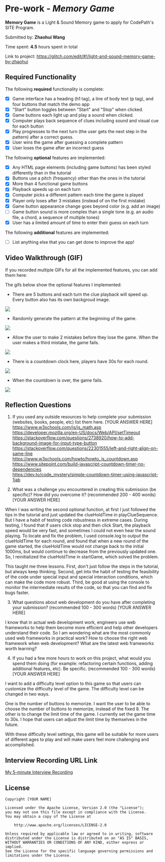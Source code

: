 # Pre-work - *Memory Game*

**Memory Game** is a Light & Sound Memory game to apply for CodePath's SITE Program. 

Submitted by: **Zhaohui Wang**

Time spent: **4.5** hours spent in total

Link to project: <https://glitch.com/edit/#!/light-and-sound-memory-game-by-zhaohui>

## Required Functionality

The following **required** functionality is complete:

* [x] Game interface has a heading (h1 tag), a line of body text (p tag), and four buttons that match the demo app
* [x] "Start" button toggles between "Start" and "Stop" when clicked. 
* [x] Game buttons each light up and play a sound when clicked. 
* [x] Computer plays back sequence of clues including sound and visual cue for each button
* [x] Play progresses to the next turn (the user gets the next step in the pattern) after a correct guess. 
* [x] User wins the game after guessing a complete pattern
* [x] User loses the game after an incorrect guess

The following **optional** features are implemented:

* [x] Any HTML page elements (including game buttons) has been styled differently than in the tutorial
* [x] Buttons use a pitch (frequency) other than the ones in the tutorial
* [x] More than 4 functional game buttons
* [x] Playback speeds up on each turn
* [x] Computer picks a different pattern each time the game is played
* [x] Player only loses after 3 mistakes (instead of on the first mistake)
* [x] Game button appearance change goes beyond color (e.g. add an image)
* [ ] Game button sound is more complex than a single tone (e.g. an audio file, a chord, a sequence of multiple tones)
* [x] User has a limited amount of time to enter their guess on each turn

The following **additional** features are implemented:

- [ ] List anything else that you can get done to improve the app!

## Video Walkthrough (GIF)

If you recorded multiple GIFs for all the implemented features, you can add them here:  

The gifs below show the optional features I implemented:  
* There are 5 buttons and each turn the clue playback will speed up. Every button also has its own backgroud image.   

![](https://i.imgur.com/25tJJ4M.gif)

* Randomly generate the pattern at the beginning of the game.   

![](https://i.imgur.com/0zkfthU.gif)

* Allow the user to make 2 mistakes before they lose the game. When the user makes a third mistake, the game fails.    

![](https://i.imgur.com/NsbkcFX.gif)


* There is a countdown clock here, players have 30s for each round.    

![](https://i.imgur.com/aPihCWh.gif)

* When the countdown is over, the game fails.    

![](https://i.imgur.com/bXgk3KJ.gif)


## Reflection Questions
1. If you used any outside resources to help complete your submission (websites, books, people, etc) list them here. 
[YOUR ANSWER HERE]
<https://www.w3schools.com/js/js_math.asp>   
<https://developer.mozilla.org/en-US/docs/Web/API/setTimeout>   
<https://stackoverflow.com/questions/2738920/how-to-add-background-image-for-input-type-button>    
<https://stackoverflow.com/questions/22301555/left-and-right-align-on-same-line>   
<https://www.w3schools.com/howto/howto_js_countdown.asp>   
<https://www.sitepoint.com/build-javascript-countdown-timer-no-dependencies>   
<https://dev.to/code_mystery/simple-countdown-timer-using-javascript-1jab>    


2. What was a challenge you encountered in creating this submission (be specific)? How did you overcome it? (recommended 200 - 400 words) 
[YOUR ANSWER HERE]

When I was writing the second optional function, at first I just followed the tips in the tutorial and just updated the clueHoldTime in playClueSequence. But I have a habit of testing code robustness in extreme cases. During testing, I found that if users click stop and then click Start, the playback speed would be very fast, and sometimes I could not even hear the sound playing. To locate and fix the problem, I used console.log to output the clueHoldTime for each round, and found that when a new round of the game started, the clueHoldTime would not change back to the initial 1000ms, but would continue to decrease from the previously updated one. So, I reinitialized the clueHoldTime in startGame, which solved the problem.   

This taught me three lessons. First, don't just follow the steps in the tutorial, but always keep thinking. Second, get into the habit of testing the feasibility of the code under special input and special interaction conditions, which can make the code more robust. Third, be good at using the console to monitor the intermediate results of the code, so that you can find and fix bugs faster.

3. What questions about web development do you have after completing your submission? (recommended 100 - 300 words) 
[YOUR ANSWER HERE]

I know that in actual web development work, engineers use web frameworks to help them become more efficient and help other developers understand their code. So I am wondering what are the most commonly used web frameworks in practical work? How to choose the right web framework when web development? What are the latest web frameworks worth learning?   

4. If you had a few more hours to work on this project, what would you spend them doing (for example: refactoring certain functions, adding additional features, etc). Be specific. (recommended 100 - 300 words) 
[YOUR ANSWER HERE]

I want to add a difficulty level option to this game so that users can customize the difficulty level of the game. The difficulty level can be changed in two ways.   

One is the number of buttons to memorize. I want the user to be able to choose the number of buttons to memorize, instead of the fixed 8. The other is to change the limit time of the game. I currently set the game time to 30s. I hope that users can adjust the limit time by themselves in the future.    

With these difficulty level settings, this game will be suitable for more users of different ages to play and will make users feel more challenging and accomplished.    

## Interview Recording URL Link

[My 5-minute Interview Recording](your-link-here)


## License

    Copyright [YOUR NAME]

    Licensed under the Apache License, Version 2.0 (the "License");
    you may not use this file except in compliance with the License.
    You may obtain a copy of the License at

        http://www.apache.org/licenses/LICENSE-2.0

    Unless required by applicable law or agreed to in writing, software
    distributed under the License is distributed on an "AS IS" BASIS,
    WITHOUT WARRANTIES OR CONDITIONS OF ANY KIND, either express or implied.
    See the License for the specific language governing permissions and
    limitations under the License.


